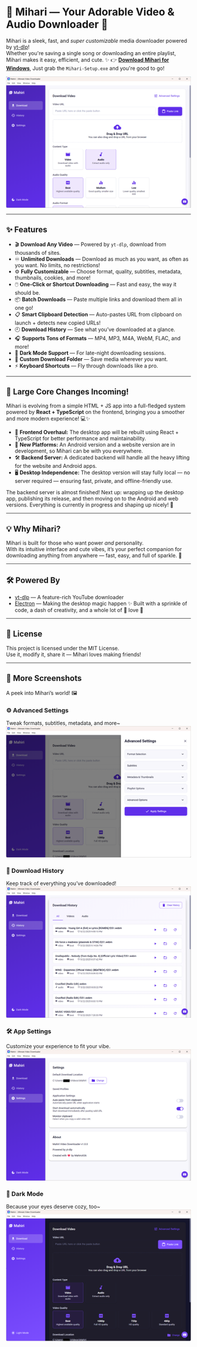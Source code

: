 # 🌸 Mihari — Your Adorable Video & Audio Downloader 💖

Mihari is a sleek, fast, and _super customizable_ media downloader powered by [yt-dlp](https://github.com/yt-dlp/yt-dlp)!  
Whether you're saving a single song or downloading an entire playlist, Mihari makes it easy, efficient, and cute. ✨
👉 **[Download Mihari for Windows](https://github.com/mahirox36/Mihari/releases/latest)**, Just grab the `Mihari-Setup.exe` and you're good to go!

![Mihari Screenshot](assets/app.png)

---

## ✨ Features

- 🎬 **Download Any Video** — Powered by `yt-dlp`, download from thousands of sites.
- ♾️ **Unlimited Downloads** — Download as much as you want, as often as you want. No limits, no restrictions!
- ⚙️ **Fully Customizable** — Choose format, quality, subtitles, metadata, thumbnails, cookies, and more!
- 🖱️ **One-Click or Shortcut Downloading** — Fast and easy, the way it should be.
- 📦 **Batch Downloads** — Paste multiple links and download them all in one go!
- 📋 **Smart Clipboard Detection** — Auto-pastes URL from clipboard on launch + detects new copied URLs!
- 🕘 **Download History** — See what you’ve downloaded at a glance.
- 🎧 **Supports Tons of Formats** — MP4, MP3, M4A, WebM, FLAC, and more!
- 🌚 **Dark Mode Support** — For late-night downloading sessions.
- 📁 **Custom Download Folder** — Save media wherever _you_ want.
- ⚡ **Keyboard Shortcuts** — Fly through downloads like a pro.

---

## 🚀 Large Core Changes Incoming!

Mihari is evolving from a simple HTML + JS app into a full-fledged system powered by **React + TypeScript** on the frontend, bringing you a smoother and more modern experience! 💻✨

- 🌟 **Frontend Overhaul:** The desktop app will be rebuilt using React + TypeScript for better performance and maintainability.
- 📱 **New Platforms:** An Android version and a website version are in development, so Mihari can be with you everywhere.
- 🛠️ **Backend Server:** A dedicated backend will handle all the heavy lifting for the website and Android apps.
- 🖥️ **Desktop Independence:** The desktop version will stay fully local — no server required — ensuring fast, private, and offline-friendly use.

The backend server is almost finished! Next up: wrapping up the desktop app, publishing its release, and then moving on to the Android and web versions. Everything is currently in progress and shaping up nicely! 🌸

---

## 💡 Why Mihari?

Mihari is built for those who want power _and_ personality.  
With its intuitive interface and cute vibes, it’s your perfect companion for downloading anything from anywhere — fast, easy, and full of sparkle. 🌟

---

## 🛠️ Powered By

- [yt-dlp](https://github.com/yt-dlp/yt-dlp) — A feature-rich YouTube downloader
- [Electron](https://www.electronjs.org/) — Making the desktop magic happen ✨ Built with a sprinkle of code, a dash of creativity, and a whole lot of 💖 love 💖

---

## 💖 License

This project is licensed under the MIT License.  
Use it, modify it, share it — Mihari loves making friends!

---

## 🌟 More Screenshots

A peek into Mihari’s world! 🖼️

### ⚙️ Advanced Settings

Tweak formats, subtitles, metadata, and more~  
![Advanced Settings](assets/app2.png)

### 📜 Download History

Keep track of everything you’ve downloaded!  
![Download History](assets/app3.png)

### 🛠️ App Settings

Customize your experience to fit your vibe.  
![Settings](assets/app4.png)

### 🌙 Dark Mode

Because your eyes deserve cozy, too~  
![Dark Theme](assets/app5.png)
